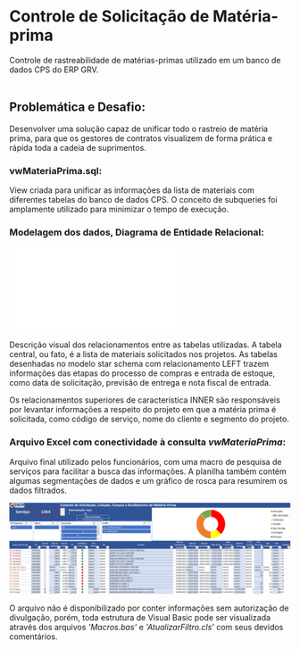 # Controle de Solicitação de Matéria-prima
Controle de rastreabilidade de matérias-primas utilizado em um banco de dados CPS do ERP GRV.<br><br>

## Problemática e Desafio:
Desenvolver uma solução capaz de unificar todo o rastreio de matéria prima, para que os gestores de contratos visualizem de forma prática e rápida toda a cadeia de suprimentos.

### vwMateriaPrima.sql:
View criada para unificar as informações da lista de materiais com diferentes tabelas do banco de dados CPS. O conceito de subqueries foi amplamente utilizado para minimizar o tempo de execução.

### Modelagem dos dados, Diagrama de Entidade Relacional:

![](/DER_vwMateriaPrima.pdf)

Descrição visual dos relacionamentos entre as tabelas utilizadas. A tabela central, ou fato, é a lista de materiais solicitados nos projetos. 
As tabelas desenhadas no modelo star schema com relacionamento LEFT trazem informações das etapas do processo de compras e entrada de estoque, como data de solicitação, previsão de entrega e nota fiscal de entrada. 

Os relacionamentos superiores de característica INNER são responsáveis por levantar informações a respeito do projeto em que a matéria prima é solicitada, como código de serviço, nome do cliente e segmento do projeto.

### Arquivo Excel com conectividade à consulta *vwMateriaPrima*:
Arquivo final utilizado pelos funcionários, com uma macro de pesquisa de serviços para facilitar a busca das informações. A planilha também contém algumas segmentações de dados e um gráfico de rosca para resumirem os dados filtrados.

<img src="Exemplo de busca de servico.png">

O arquivo não é disponibilizado por conter informações sem autorização de divulgação, porém, toda estrutura de Visual Basic pode ser visualizada através dos arquivos *'Macros.bas'* e *'AtualizarFiltro.cls'* com seus devidos comentários.
